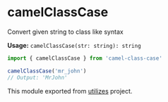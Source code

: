 # camelClassCase

Convert given string to class like syntax

**Usage:** `camelClassCase(str: string): string`

```typescript
import { camelClassCase } from 'camel-class-case'

camelClassCase('mr_john')
// Output: 'MrJohn'
```

<!-- *keywords [] *keywordsend -->



This module exported from [utilizes](https://www.npmjs.com/package/utilizes) project.<!-- end -->